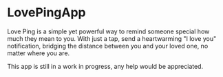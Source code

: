 # LovePingApp
Love Ping is a simple yet powerful way to remind someone special how much they mean to you. With just a tap, send a heartwarming "I love you" notification, bridging the distance between you and your loved one, no matter where you are.

This app is still in a work in progress, any help would be appreciated. 
